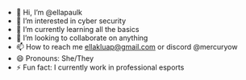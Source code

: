 - 👋 Hi, I’m @ellapaulk
- 👀 I’m interested in cyber security
- 🌱 I’m currently learning all the basics
- 💞️ I’m looking to collaborate on anything
- 📫 How to reach me ellakluap@gmail.com or discord @mercuryow
- 😄 Pronouns: She/They
- ⚡ Fun fact: I currently work in professional esports

<!---
ellapaulk/ellapaulk is a ✨ special ✨ repository because its `README.md` (this file) appears on your GitHub profile.
You can click the Preview link to take a look at your changes.
--->
